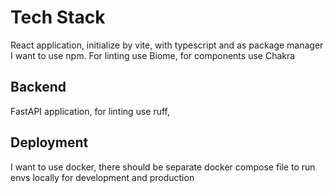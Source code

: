 # Tech Stack

React application, initialize by vite, with typescript and as package manager I want to use npm.
For linting use Biome, for components use Chakra

## Backend 

FastAPI application, for linting use ruff,

## Deployment

I want to use docker, there should be separate docker compose file to run envs locally for development and production